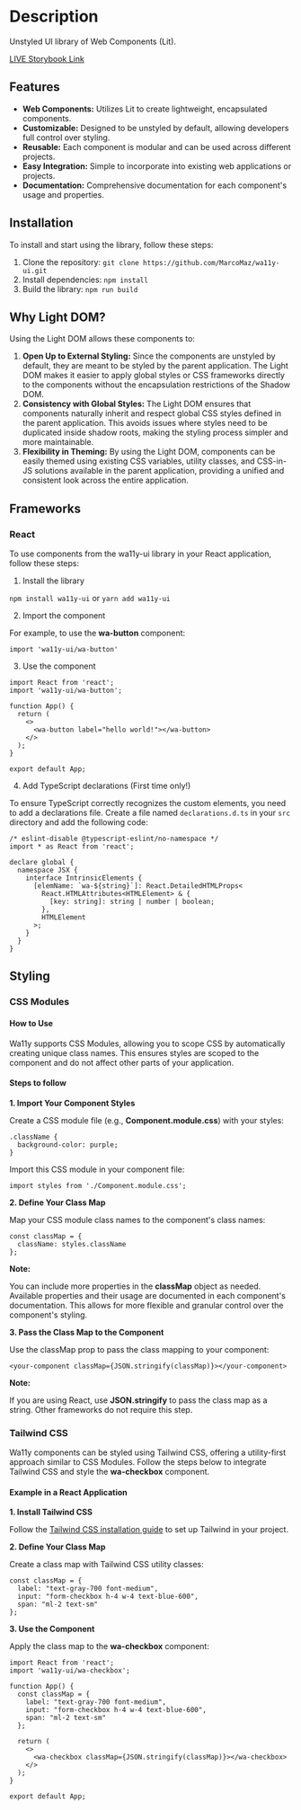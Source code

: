 # Description
Unstyled UI library of Web Components (Lit).

[LIVE Storybook Link](https://wa11y-storybook.netlify.app/?path=/story/atoms-button--button-with-default-label)


## Features
- **Web Components:** Utilizes Lit to create lightweight, encapsulated components.
- **Customizable:** Designed to be unstyled by default, allowing developers full control over styling.
- **Reusable:** Each component is modular and can be used across different projects.
- **Easy Integration:** Simple to incorporate into existing web applications or projects.
- **Documentation:** Comprehensive documentation for each component's usage and properties.

## Installation
To install and start using the library, follow these steps:

1. Clone the repository: ```git clone https://github.com/MarcoMaz/wa11y-ui.git```
2. Install dependencies: ```npm install```
3. Build the library: ```npm run build```

## Why Light DOM?
Using the Light DOM allows these components to:

1. **Open Up to External Styling:** Since the components are unstyled by default, they are meant to be styled by the parent application. The Light DOM makes it easier to apply global styles or CSS frameworks directly to the components without the encapsulation restrictions of the Shadow DOM.
2. **Consistency with Global Styles:** The Light DOM ensures that components naturally inherit and respect global CSS styles defined in the parent application. This avoids issues where styles need to be duplicated inside shadow roots, making the styling process simpler and more maintainable.
3. **Flexibility in Theming:** By using the Light DOM, components can be easily themed using existing CSS variables, utility classes, and CSS-in-JS solutions available in the parent application, providing a unified and consistent look across the entire application.

## Frameworks

### React

To use components from the wa11y-ui library in your React application, follow these steps:

1. Install the library

`npm install wa11y-ui` or `yarn add wa11y-ui`

2. Import the component

For example, to use the **wa-button** component:

`import 'wa11y-ui/wa-button'`

3. Use the component

```
import React from 'react';
import 'wa11y-ui/wa-button';

function App() {
  return (
    <>
      <wa-button label="hello world!"></wa-button>
    </>
  );
}

export default App;
```

4. Add TypeScript declarations (First time only!)

To ensure TypeScript correctly recognizes the custom elements, you need to add a declarations file. Create a file named `declarations.d.ts` in your `src` directory and add the following code:

```
/* eslint-disable @typescript-eslint/no-namespace */
import * as React from 'react';

declare global {
  namespace JSX {
    interface IntrinsicElements {
      [elemName: `wa-${string}`]: React.DetailedHTMLProps<
        React.HTMLAttributes<HTMLElement> & {
          [key: string]: string | number | boolean;
        },
        HTMLElement
      >;
    }
  }
}
```

## Styling

### CSS Modules

#### How to Use

Wa11y supports CSS Modules, allowing you to scope CSS by automatically creating unique class names. This ensures styles are scoped to the component and do not affect other parts of your application.


#### Steps to follow

**1. Import Your Component Styles**

Create a CSS module file (e.g., **Component.module.css**) with your styles:

```
.className {
  background-color: purple;
}
```

Import this CSS module in your component file:

```
import styles from './Component.module.css';
```

**2. Define Your Class Map**

Map your CSS module class names to the component's class names:

```
const classMap = {
  className: styles.className
};
```
**Note:**

You can include more properties in the **classMap** object as needed. Available properties and their usage are documented in each component's documentation. This allows for more flexible and granular control over the component's styling.


**3. Pass the Class Map to the Component**

Use the classMap prop to pass the class mapping to your component:

```
<your-component classMap={JSON.stringify(classMap)}></your-component>
```
**Note:** 

If you are using React, use **JSON.stringify** to pass the class map as a string. Other frameworks do not require this step.

### Tailwind CSS

Wa11y components can be styled using Tailwind CSS, offering a utility-first approach similar to CSS Modules. Follow the steps below to integrate Tailwind CSS and style the **wa-checkbox** component.

#### Example in a React Application

**1. Install Tailwind CSS**

Follow the [Tailwind CSS installation guide](https://tailwindcss.com/docs/installation) to set up Tailwind in your project.

**2. Define Your Class Map**

Create a class map with Tailwind CSS utility classes:

```
const classMap = {
  label: "text-gray-700 font-medium",
  input: "form-checkbox h-4 w-4 text-blue-600",
  span: "ml-2 text-sm"
};
```

**3. Use the Component**

Apply the class map to the **wa-checkbox** component:

```
import React from 'react';
import 'wa11y-ui/wa-checkbox';

function App() {
  const classMap = {
    label: "text-gray-700 font-medium",
    input: "form-checkbox h-4 w-4 text-blue-600",
    span: "ml-2 text-sm"
  };
  
  return (
    <>
      <wa-checkbox classMap={JSON.stringify(classMap)}></wa-checkbox>
    </>
  );
}

export default App;
```